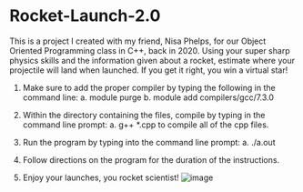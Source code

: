 # Rocket-Launch-2.0
This is a project I created with my friend, Nisa Phelps, for our Object Oriented Programming class in C++, back in 2020. Using your super sharp physics skills and the information given about a rocket, estimate where your projectile will land when launched. If you get it right, you win a virtual star!

1.	Make sure to add the proper compiler by typing the following in the command line:
    a.	module purge
    b.	module add compilers/gcc/7.3.0
  
2.	Within the directory containing the files, compile by typing in the command line prompt: 
    a.	g++ *.cpp 
    to compile all of the cpp files. 

3.	Run the program by typing into the command line prompt: 
    a.	./a.out

4.	Follow directions on the program for the duration of the instructions.

5.	Enjoy your launches, you rocket scientist!
![image](https://user-images.githubusercontent.com/70233099/175564518-f5df0d28-a979-49fa-ac8d-4f1de719a9b2.png)


